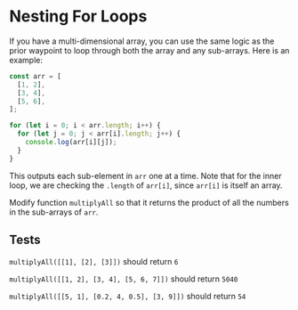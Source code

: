 # Nesting For Loops

If you have a multi-dimensional array, you can use the same logic as the prior waypoint to loop through both the array and any sub-arrays. Here is an example:

```javascript
const arr = [
  [1, 2],
  [3, 4],
  [5, 6],
];

for (let i = 0; i < arr.length; i++) {
  for (let j = 0; j < arr[i].length; j++) {
    console.log(arr[i][j]);
  }
}
```

This outputs each sub-element in `arr` one at a time. Note that for the inner loop, we are checking the `.length` of `arr[i]`, since `arr[i]` is itself an array.

Modify function `multiplyAll` so that it returns the product of all the numbers in the sub-arrays of `arr`.

## Tests

`multiplyAll([[1], [2], [3]])` should return `6`

`multiplyAll([[1, 2], [3, 4], [5, 6, 7]])` should return `5040`

`multiplyAll([[5, 1], [0.2, 4, 0.5], [3, 9]])` should return `54`
